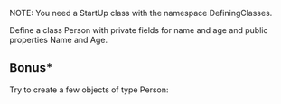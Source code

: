 NOTE: You need a StartUp class with the namespace DefiningClasses.

Define a class Person with private fields for name and age and public properties Name and Age.

## Bonus*
Try to create a few objects of type Person:

